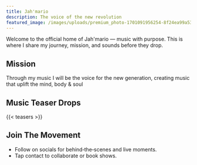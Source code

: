 ```yaml
---
title: Jah'mario
description: The voice of the new revolution
featured_image: /images/uploads/premium_photo-1701091956254-8f24ea99a53b.avif
---
```

Welcome to the official home of Jah'mario — music with purpose. This is where I share my journey, mission, and sounds before they drop.

## Mission

Through my music I will be the voice for the new generation, creating music that uplift the mind, body & soul 

## Music Teaser Drops

{{< teasers >}}

## Join The Movement

* Follow on socials for behind‑the‑scenes and live moments.
* Tap contact to collaborate or book shows.
